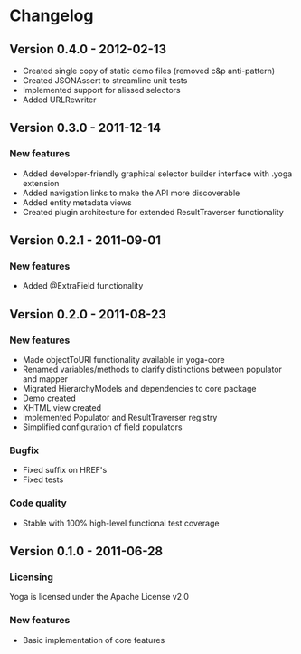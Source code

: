 Changelog
=========

Version 0.4.0 - 2012-02-13
--------------------------

 - Created single copy of static demo files (removed c&p anti-pattern)
 - Created JSONAssert to streamline unit tests
 - Implemented support for aliased selectors
 - Added URLRewriter

Version 0.3.0 - 2011-12-14
--------------------------

### New features

  - Added developer-friendly graphical selector builder interface with .yoga extension
  - Added navigation links to make the API more discoverable
  - Added entity metadata views
  - Created plugin architecture for extended ResultTraverser functionality

Version 0.2.1 - 2011-09-01
--------------------------

### New features

  - Added @ExtraField functionality

Version 0.2.0 - 2011-08-23
--------------------------

### New features

  - Made objectToURI functionality available in yoga-core
  - Renamed variables/methods to clarify distinctions between populator and mapper
  - Migrated HierarchyModels and dependencies to core package
  - Demo created
  - XHTML view created
  - Implemented Populator and ResultTraverser registry
  - Simplified configuration of field populators

### Bugfix

  - Fixed suffix on HREF's
  - Fixed tests

### Code quality

  - Stable with 100% high-level functional test coverage

Version 0.1.0 - 2011-06-28
--------------------------

### Licensing

  Yoga is licensed under the Apache License v2.0

### New features

 - Basic implementation of core features
